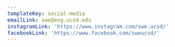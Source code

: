```yaml
---
templateKey: social-media
emailLink: swe@eng.ucsd.edu
instagramLink: 'https://www.instagram.com/swe.ucsd/'
facebookLink: 'https://www.facebook.com/sweucsd/'
---
```



